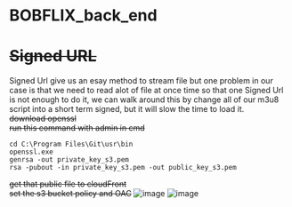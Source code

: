 # BOBFLIX_back_end

# ~~Signed URL~~ 
Signed Url give us an esay method to stream file but one problem in our case is that we need to read alot of file at once time so that one Signed Url is not enough to do it, we can walk around this by change all of our m3u8 script into a short term signed, but it will slow the time to load it.
<br>
~~download openssl~~
<br>
~~run this command with admin in cmd~~
```
cd C:\Program Files\Git\usr\bin
openssl.exe
genrsa -out private_key_s3.pem
rsa -pubout -in private_key_s3.pem -out public_key_s3.pem
```
~~get that public file to cloudFront~~
<br>
~~set the s3 bucket policy and OAC~~
![image](https://user-images.githubusercontent.com/33323750/209884997-f951612c-d651-40c8-93c9-245885bfcf18.png)
![image](https://user-images.githubusercontent.com/33323750/209885041-817c2c06-b17e-4ac5-88ba-cae7bef63139.png)

